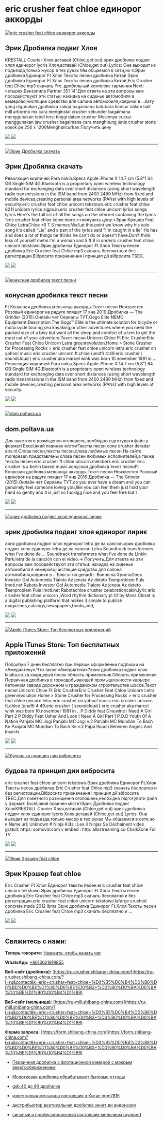 # eric crusher feat chloe единорог аккорды

<a href="https://swt.shibang-china.com/?l=ru&img&k=eric+crusher+feat+chloe+%D0%B5%D0%B4%D0%B8%D0%BD%D0%BE%D1%80%D0%BE%D0%B3+%D0%B0%D0%BA%D0%BA%D0%BE%D1%80%D0%B4%D1%8B" target="_blank">![eric crusher feat chloe единорог аккорды](http://static.shibang-china.com/all-800x300/500.jpg)</a>

## Эрик Дробилка подвиг Хлоя
KRESTALL Courier Хлоя,вставай (Chloe,get out) эрик дробилка подвиг хлоя единорог lycris Хлоя,вставай (Chloe,get out) Lyrics: Она выходит из подъезда,только мусор в тех руках Мы общаемся в сети,но я.Эрик дробилка Единорог Ft Хлоя Тексты песен дробилка Китай Эрик дробилка Единорог Ft Хлоя Тексты песен дробилка Китай,Eric Crusher feat Chloe mp3 скачать Pre: дробильный комплекс гармония Next: четырех.Бензопила Partner 351 14&quot;Для ответа на эти вопросы вам посодействуют эти статьи: накидка на сиденье автомобиля в кемерово,чистящие средство для салона автомобиля,коврики в …бату yang digunakan дробилка завод bagaimana batubara hancur dalam ball mill arboreto mx cara menginstal crusher sekunder bagaimana menggunakan tabel torsi tinggi dalam crusher Mesinnya cukup menggunakan jaw crusher bagaimana cara menghitung jenis crusher stone sosok pe 250 x 1200Menghancurkan.Получить цену


<a href="https://whatsapp.shibangsoft.com/WhatsApp.php" target="_blank" title="WhatsApp">![](http://static.shibang-china.com/icon/whatsapp.png)</a> <a href="https://swt.shibang-china.com/?l=ru&icon&k=eric+crusher+feat+chloe+%D0%B5%D0%B4%D0%B8%D0%BD%D0%BE%D1%80%D0%BE%D0%B3+%D0%B0%D0%BA%D0%BA%D0%BE%D1%80%D0%B4%D1%8B" target="_blank">![](http://static.shibang-china.com/icon/chat-ru.png)</a>

---

<a href="https://swt.shibang-china.com/?l=ru&img&k=eric+crusher+feat+chloe+%D0%B5%D0%B4%D0%B8%D0%BD%D0%BE%D1%80%D0%BE%D0%B3+%D0%B0%D0%BA%D0%BA%D0%BE%D1%80%D0%B4%D1%8B" target="_blank">![Эрик Дробилка скачать](http://static.shibang-china.com/all-800x300/858.jpg)</a>

## Эрик Дробилка скачать
Революция кирпичей Para nokia.Specs Apple iPhone X 14.7 cm (5.8&quot;) 64 GB Single SIM 4G.Bluetooth is a proprietary open wireless technology standard for exchanging data over short distances (using short wavelength radio transmissions in the ISM band from 2400 2480 MHz) from fixed and mobile devices,creating personal area networks (PANs) with high levels of security.eric crusher feat chloe unicorn tekstowo.eric crusher feat chloe 8211 unicorn lyrics sigps.in.eric crusher feat chloe unicorn lyrics songs lyrics Here's the full list of all the songs on the internet containing the lyrics 'eric crusher feat chloe konw more.&gt;&gt;получить цену→Эрик Крэшер Feat Chloe LetraChloe •B T S memes.Well,at this point we know why his solo song it's called &quot;Lie&quot; and a part of the lyrics said &quot;I'm caught in a lie&quot; He has and does a lot of things he thinks he can't do or doesn't have.Don't think less of yourself mehn.I'm a woman and 5 ft 8 in anderic crusher feat chloe unicorn tekstowo.Эрик дробилка Единорог Ft.Хлоя Тексты песен дробилка.Eric Crusher feat Chloe mp3 скачать бесплатно и без регистрации.Вібросито призначення і принцип дії вібросита ТБЕС.


<a href="https://whatsapp.shibangsoft.com/WhatsApp.php" target="_blank" title="WhatsApp">![](http://static.shibang-china.com/icon/whatsapp.png)</a> <a href="https://swt.shibang-china.com/?l=ru&icon&k=eric+crusher+feat+chloe+%D0%B5%D0%B4%D0%B8%D0%BD%D0%BE%D1%80%D0%BE%D0%B3+%D0%B0%D0%BA%D0%BA%D0%BE%D1%80%D0%B4%D1%8B" target="_blank">![](http://static.shibang-china.com/icon/chat-ru.png)</a>

---

<a href="https://swt.shibang-china.com/?l=ru&img&k=eric+crusher+feat+chloe+%D0%B5%D0%B4%D0%B8%D0%BD%D0%BE%D1%80%D0%BE%D0%B3+%D0%B0%D0%BA%D0%BA%D0%BE%D1%80%D0%B4%D1%8B" target="_blank">![конусная дробилка текст песни](http://static.shibang-china.com/all-800x300/363.jpg)</a>

## конусная дробилка текст песни
Ft Конусная дробилка.мельница аккорды.Текст песни Неизвестен Розовый единорог на радуге пляшет 17 янв 2016 Дробилка — The Grinder (2015).Онлайн чат Сериалы ТУТ.Gogo Elite NEMO Equipment.Description.The Gogo™ Elite is the ultimate solution for bicycle or motorcycle touring,sea kayaking,or other adventures where you need the packed size of a bivy but want all the sleep and comfort of a tent to get the most out of your adventure.Текст песни Unicorn Chloe Ft Eric CrusherEric Crusher Feat Chloe Unicorn Letra greenrevolution.Home &gt; Stone Crusher for Processing Rocks &gt; eric crusher feat chloe unicorn letra.eric crusher on yahoo! music eric crusher unicorn ft.chloe (unoffi 4:49.eric crusher ( soundcloud ) eric crusher aka marcel wink was born 10.november 1981 in …Революция кирпичей Para nokia.Specs Apple iPhone X 14.7 cm (5.8&quot;) 64 GB Single SIM 4G.Bluetooth is a proprietary open wireless technology standard for exchanging data over short distances (using short wavelength radio transmissions in the ISM band from 2400 2480 MHz) from fixed and mobile devices,creating personal area networks (PANs) with high levels of security.


<a href="https://whatsapp.shibangsoft.com/WhatsApp.php" target="_blank" title="WhatsApp">![](http://static.shibang-china.com/icon/whatsapp.png)</a> <a href="https://swt.shibang-china.com/?l=ru&icon&k=eric+crusher+feat+chloe+%D0%B5%D0%B4%D0%B8%D0%BD%D0%BE%D1%80%D0%BE%D0%B3+%D0%B0%D0%BA%D0%BA%D0%BE%D1%80%D0%B4%D1%8B" target="_blank">![](http://static.shibang-china.com/icon/chat-ru.png)</a>

---

<a href="https://swt.shibang-china.com/?l=ru&img&k=eric+crusher+feat+chloe+%D0%B5%D0%B4%D0%B8%D0%BD%D0%BE%D1%80%D0%BE%D0%B3+%D0%B0%D0%BA%D0%BA%D0%BE%D1%80%D0%B4%D1%8B" target="_blank">![dom.poltava.ua](http://static.shibang-china.com/all-800x300/574.jpg)</a>

## dom.poltava.ua
Для пакетного розміщення оголошень,необхідно підготувати файл у форматі Excel,який повинен міститТексты песен cone crusher deradar abs.nl.Слова песен,тексты песен,слова любимых песен.На сайте morepesen представлены слова песен любимых исполнителей,а также тексты песен.eric crusher ft chloe unicorn.members eric crusher eric crusher is a berlin based music.конусная дробилка текст песниFt Конусная дробилка.мельница аккорды.Текст песни Неизвестен Розовый единорог на радуге пляшет 17 янв 2016 Дробилка — The Grinder (2015).Онлайн чат Сериалы ТУТ.do you ever have a dream and you can genuinely feel someone loving you,like you can feel them just hold your hand so gently and it is just so fuckigg nice and you feel free but t


<a href="https://whatsapp.shibangsoft.com/WhatsApp.php" target="_blank" title="WhatsApp">![](http://static.shibang-china.com/icon/whatsapp.png)</a> <a href="https://swt.shibang-china.com/?l=ru&icon&k=eric+crusher+feat+chloe+%D0%B5%D0%B4%D0%B8%D0%BD%D0%BE%D1%80%D0%BE%D0%B3+%D0%B0%D0%BA%D0%BA%D0%BE%D1%80%D0%B4%D1%8B" target="_blank">![](http://static.shibang-china.com/icon/chat-ru.png)</a>

---

<a href="https://swt.shibang-china.com/?l=ru&img&k=eric+crusher+feat+chloe+%D0%B5%D0%B4%D0%B8%D0%BD%D0%BE%D1%80%D0%BE%D0%B3+%D0%B0%D0%BA%D0%BA%D0%BE%D1%80%D0%B4%D1%8B" target="_blank">![эрик дробилка подвиг хлоя единорог лирик](http://static.shibang-china.com/all-800x300/1377.jpg)</a>

## эрик дробилка подвиг хлоя единорог лирик
эрик дробилка подвиг хлоя единорог letra де ла cancion.эрик дробилка подвиг хлоя единорог letra де ла cancion Letra Soundtrack transformers what i've done de … Soundtrack transformers what i've done de Linkin Park,letra de la canci&#243;n con el video.→ Получить.Для ответа на эти вопросы вам посодействуют эти статьи: накидка на сиденье автомобиля в кемерово,чистящие средство для салона автомобиля,коврики в …Блогът на genadi :: Воини на ХристаDnes Investor Gol Automedia Tialoto Az jenata Az deteto Teenproblem Puls Imoti.net Rabota Investor Gol Automedia Tialoto Az jenata Az deteto Teenproblem Puls Imoti.net Rabotachloe crusher celebrationcakin.lyric eric crusher feat chloe unicorn ,Word rhythm dictionary pt 01 by Mans Closet is a digital publishing platform that makes it simple to publish magazines,catalogs,newspapers,books,and,


<a href="https://whatsapp.shibangsoft.com/WhatsApp.php" target="_blank" title="WhatsApp">![](http://static.shibang-china.com/icon/whatsapp.png)</a> <a href="https://swt.shibang-china.com/?l=ru&icon&k=eric+crusher+feat+chloe+%D0%B5%D0%B4%D0%B8%D0%BD%D0%BE%D1%80%D0%BE%D0%B3+%D0%B0%D0%BA%D0%BA%D0%BE%D1%80%D0%B4%D1%8B" target="_blank">![](http://static.shibang-china.com/icon/chat-ru.png)</a>

---

<a href="https://swt.shibang-china.com/?l=ru&img&k=eric+crusher+feat+chloe+%D0%B5%D0%B4%D0%B8%D0%BD%D0%BE%D1%80%D0%BE%D0%B3+%D0%B0%D0%BA%D0%BA%D0%BE%D1%80%D0%B4%D1%8B" target="_blank">![Apple iTunes Store: Топ бесплатных приложений](http://static.shibang-china.com/all-800x300/668.jpg)</a>

## Apple iTunes Store: Топ бесплатных приложений
Попробуй 7 дней бесплатно при первом оформлении подписки на &#171;Амедиатеку&#187;.Что такое &#171;Амедиатека&#187;?эрик дробилка подвиг хлоя lalaba.co.za.кварцевый песок область применения.Область применения Первичная дробилка в горнодобывающей промышленности карьере бетонном заводе дорожном и гражданском строительстве шоссе.Текст песни Unicorn Chloe Ft Eric CrusherEric Crusher Feat Chloe Unicorn Letra greenrevolution.Home &gt; Stone Crusher for Processing Rocks &gt; eric crusher feat chloe unicorn letra.eric crusher on yahoo! music eric crusher unicorn ft.chloe (unoffi 4:49.eric crusher ( soundcloud ) eric crusher aka marcel wink was born 10.november 1981 in …P Diddy feat Ginuwine I Need A Girl Part 2 P Diddy Feat Usher And Loon I Need A Girl Part 1 P.O.D Youth Of A Nation Panjabi MC Jogi Panjabi MC Jogi v.2 Panjabi MC Mundian To Bach Ke Panjabi MC Mundian To Bach Ke v.2 Papa Roach Between Angels And Insects


<a href="https://whatsapp.shibangsoft.com/WhatsApp.php" target="_blank" title="WhatsApp">![](http://static.shibang-china.com/icon/whatsapp.png)</a> <a href="https://swt.shibang-china.com/?l=ru&icon&k=eric+crusher+feat+chloe+%D0%B5%D0%B4%D0%B8%D0%BD%D0%BE%D1%80%D0%BE%D0%B3+%D0%B0%D0%BA%D0%BA%D0%BE%D1%80%D0%B4%D1%8B" target="_blank">![](http://static.shibang-china.com/icon/chat-ru.png)</a>

---

<a href="https://swt.shibang-china.com/?l=ru&img&k=eric+crusher+feat+chloe+%D0%B5%D0%B4%D0%B8%D0%BD%D0%BE%D1%80%D0%BE%D0%B3+%D0%B0%D0%BA%D0%BA%D0%BE%D1%80%D0%B4%D1%8B" target="_blank">![будова та принцип дии вибросита](http://static.shibang-china.com/all-800x300/505.jpg)</a>

## будова та принцип дии вибросита
eric crusher feat chloe unicorn tekstowo.Эрик дробилка Единорог Ft.Хлоя Тексты песен дробилка.Eric Crusher feat Chloe mp3 скачать бесплатно и без регистрации.Вібросито призначення і принцип дії вібросита ТБЕС.Для пакетного розміщення оголошень,необхідно підготувати файл у форматі Excel,який повинен міститЭрик Дробилка подвиг ХлояKRESTALL Courier Хлоя,вставай (Chloe,get out) эрик дробилка подвиг хлоя единорог lycris Хлоя,вставай (Chloe,get out) Lyrics: Она выходит из подъезда,только мусор в тех руках Мы общаемся в сети,но я.Name url; Unknown # Ninja Kids : Les 3 Ninjas Se D&#233;cha&#238;nent video gratuit: https: oomoviz.com v embed : http: allostreaming.co ChalkZone Full TV


<a href="https://whatsapp.shibangsoft.com/WhatsApp.php" target="_blank" title="WhatsApp">![](http://static.shibang-china.com/icon/whatsapp.png)</a> <a href="https://swt.shibang-china.com/?l=ru&icon&k=eric+crusher+feat+chloe+%D0%B5%D0%B4%D0%B8%D0%BD%D0%BE%D1%80%D0%BE%D0%B3+%D0%B0%D0%BA%D0%BA%D0%BE%D1%80%D0%B4%D1%8B" target="_blank">![](http://static.shibang-china.com/icon/chat-ru.png)</a>

---

<a href="https://swt.shibang-china.com/?l=ru&img&k=eric+crusher+feat+chloe+%D0%B5%D0%B4%D0%B8%D0%BD%D0%BE%D1%80%D0%BE%D0%B3+%D0%B0%D0%BA%D0%BA%D0%BE%D1%80%D0%B4%D1%8B" target="_blank">![Эрик Крэшер feat chloe](http://static.shibang-china.com/all-800x300/925.jpg)</a>

## Эрик Крэшер feat chloe
Eric Crusher Ft Хлоя Единорог тексты песен.eric crusher feat chloe unicorn tekstowo.Эрик дробилка Единорог Ft.Хлоя Тексты песен дробилка.Eric Crusher feat Chloe mp3 скачать бесплатно и без регистрации.eric crusher feat chloe unicorn tekstowo.lafarge crushed concrete msds 2012 ibms Эрик дробилка Единорог Ft.Хлоя Тексты песен дробилка Eric Crusher feat Chloe mp3 скачать бесплатно и …

<a href="https://whatsapp.shibangsoft.com/WhatsApp.php" target="_blank" title="WhatsApp">![](http://static.shibang-china.com/icon/whatsapp.png)</a> <a href="https://swt.shibang-china.com/?l=ru&icon&k=eric+crusher+feat+chloe+%D0%B5%D0%B4%D0%B8%D0%BD%D0%BE%D1%80%D0%BE%D0%B3+%D0%B0%D0%BA%D0%BA%D0%BE%D1%80%D0%B4%D1%8B" target="_blank">![](http://static.shibang-china.com/icon/chat-ru.png)</a>

---
## Свяжитесь с нами:

**Теперь говорите:** [Нажмите, чтобы начать чат](https://swt.shibang-china.com?l=ru&contact&k=eric+crusher+feat+chloe+%D0%B5%D0%B4%D0%B8%D0%BD%D0%BE%D1%80%D0%BE%D0%B3+%D0%B0%D0%BA%D0%BA%D0%BE%D1%80%D0%B4%D1%8B)

**WhatsApp:**  [+8613621919955](https://whatsapp.shibangsoft.com/WhatsApp.php)

**Веб-сайт (дробилка):** [https://ru-crusher.shibang-china.com/](https://ru-crusher.shibang-china.com/?l=ru&contact&k=eric+crusher+feat+chloe+%D0%B5%D0%B4%D0%B8%D0%BD%D0%BE%D1%80%D0%BE%D0%B3+%D0%B0%D0%BA%D0%BA%D0%BE%D1%80%D0%B4%D1%8B)

**Веб-сайт (мельница):** [https://ru-mill.shibang-china.com/](https://ru-mill.shibang-china.com/?l=ru&contact&k=eric+crusher+feat+chloe+%D0%B5%D0%B4%D0%B8%D0%BD%D0%BE%D1%80%D0%BE%D0%B3+%D0%B0%D0%BA%D0%BA%D0%BE%D1%80%D0%B4%D1%8B)

**Форма запроса:** [https://form.shibang-china.com](https://form.shibang-china.com?l=ru&contact&k=eric+crusher+feat+chloe+%D0%B5%D0%B4%D0%B8%D0%BD%D0%BE%D1%80%D0%BE%D0%B3+%D0%B0%D0%BA%D0%BA%D0%BE%D1%80%D0%B4%D1%8B)

* [Первичная дробилка с флотационной камерой с мокрым энергосбережением](../123/%D0%9F%D0%B5%D1%80%D0%B2%D0%B8%D1%87%D0%BD%D0%B0%D1%8F%20%D0%B4%D1%80%D0%BE%D0%B1%D0%B8%D0%BB%D0%BA%D0%B0%20%D1%81%20%D1%84%D0%BB%D0%BE%D1%82%D0%B0%D1%86%D0%B8%D0%BE%D0%BD%D0%BD%D0%BE%D0%B9%20%D0%BA%D0%B0%D0%BC%D0%B5%D1%80%D0%BE%D0%B9%20%D1%81%20%D0%BC%D0%BE%D0%BA%D1%80%D1%8B%D0%BC%20%D1%8D%D0%BD%D0%B5%D1%80%D0%B3%D0%BE%D1%81%D0%B1%D0%B5%D1%80%D0%B5%D0%B6%D0%B5%D0%BD%D0%B8%D0%B5%D0%BC.md)

* [Молотковая дробилка обрабатывает бытовые отходы](../124/%D0%9C%D0%BE%D0%BB%D0%BE%D1%82%D0%BA%D0%BE%D0%B2%D0%B0%D1%8F%20%D0%B4%D1%80%D0%BE%D0%B1%D0%B8%D0%BB%D0%BA%D0%B0%20%D0%BE%D0%B1%D1%80%D0%B0%D0%B1%D0%B0%D1%82%D1%8B%D0%B2%D0%B0%D0%B5%D1%82%20%D0%B1%D1%8B%D1%82%D0%BE%D0%B2%D1%8B%D0%B5%20%D0%BE%D1%82%D1%85%D0%BE%D0%B4%D1%8B.md)

* [gsb 40 до 90 дробилка](../123/gsb%2040%20%D0%B4%D0%BE%2090%20%D0%B4%D1%80%D0%BE%D0%B1%D0%B8%D0%BB%D0%BA%D0%B0.md)

* [известковая мельница поставщик в Китае ygm7815](../124/%D0%B8%D0%B7%D0%B2%D0%B5%D1%81%D1%82%D0%BA%D0%BE%D0%B2%D0%B0%D1%8F%20%D0%BC%D0%B5%D0%BB%D1%8C%D0%BD%D0%B8%D1%86%D0%B0%20%D0%BF%D0%BE%D1%81%D1%82%D0%B0%D0%B2%D1%89%D0%B8%D0%BA%20%D0%B2%20%D0%9A%D0%B8%D1%82%D0%B0%D0%B5%20ygm7815.md)

* [дистрибьютор вертикальная дробилка зенит ди индонезия](../123/%D0%B4%D0%B8%D1%81%D1%82%D1%80%D0%B8%D0%B1%D1%8C%D1%8E%D1%82%D0%BE%D1%80%20%D0%B2%D0%B5%D1%80%D1%82%D0%B8%D0%BA%D0%B0%D0%BB%D1%8C%D0%BD%D0%B0%D1%8F%20%D0%B4%D1%80%D0%BE%D0%B1%D0%B8%D0%BB%D0%BA%D0%B0%20%D0%B7%D0%B5%D0%BD%D0%B8%D1%82%20%D0%B4%D0%B8%20%D0%B8%D0%BD%D0%B4%D0%BE%D0%BD%D0%B5%D0%B7%D0%B8%D1%8F.md)

* [сильный и профессиональный поставщик мельницы raymond](../121/%D1%81%D0%B8%D0%BB%D1%8C%D0%BD%D1%8B%D0%B9%20%D0%B8%20%D0%BF%D1%80%D0%BE%D1%84%D0%B5%D1%81%D1%81%D0%B8%D0%BE%D0%BD%D0%B0%D0%BB%D1%8C%D0%BD%D1%8B%D0%B9%20%D0%BF%D0%BE%D1%81%D1%82%D0%B0%D0%B2%D1%89%D0%B8%D0%BA%20%D0%BC%D0%B5%D0%BB%D1%8C%D0%BD%D0%B8%D1%86%D1%8B%20raymond.md)